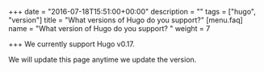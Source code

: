 +++
date = "2016-07-18T15:51:00+00:00"
description = ""
tags = ["hugo", "version"]
title = "What versions of Hugo do you support?"
[menu.faq]
name = "What version of Hugo do you support? "
weight = 7

+++
We currently support Hugo v0.17.

We will update this page anytime we update the version.